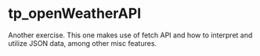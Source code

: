 # tp_openWeatherAPI
Another exercise. This one makes use of fetch API and how to interpret and utilize JSON data, among other misc features.
